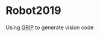 # Robot2019

Using [GRIP](https://github.com/WPIRoboticsProjects/GRIP/releases/tag/v1.5.2) to generate vision code

